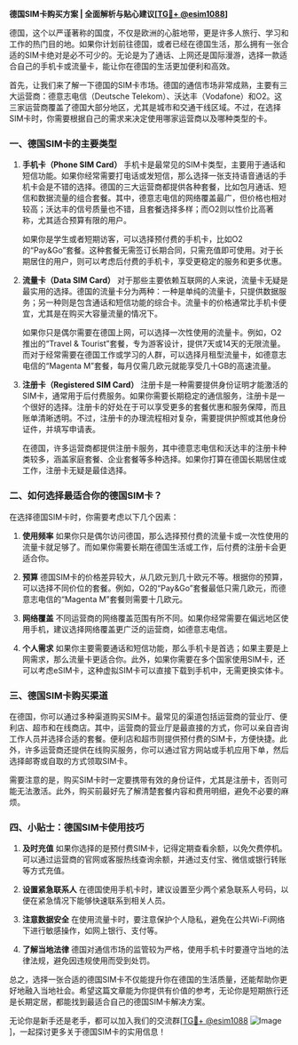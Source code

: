 **德国SIM卡购买方案 | 全面解析与贴心建议[[TG💪+ @esim1088](https://t.me/s/esim1088)]**

德国，这个以严谨著称的国度，不仅是欧洲的心脏地带，更是许多人旅行、学习和工作的热门目的地。如果你计划前往德国，或者已经在德国生活，那么拥有一张合适的SIM卡绝对是必不可少的。无论是为了通话、上网还是国际漫游，选择一款适合自己的手机卡或流量卡，能让你在德国的生活更加便利和高效。

首先，让我们来了解一下德国的SIM卡市场。德国的通信市场非常成熟，主要有三大运营商：德意志电信（Deutsche Telekom）、沃达丰（Vodafone）和O2。这三家运营商覆盖了德国大部分地区，尤其是城市和交通干线区域。不过，在选择SIM卡时，你需要根据自己的需求来决定使用哪家运营商以及哪种类型的卡。

### **一、德国SIM卡的主要类型**

1. **手机卡（Phone SIM Card）**
   手机卡是最常见的SIM卡类型，主要用于通话和短信功能。如果你经常需要打电话或发短信，那么选择一张支持语音通话的手机卡会是不错的选择。德国的三大运营商都提供各种套餐，比如包月通话、短信和数据流量的组合套餐。其中，德意志电信的网络覆盖最广，但价格也相对较高；沃达丰的信号质量也不错，且套餐选择多样；而O2则以性价比高著称，尤其适合预算有限的用户。

   如果你是学生或者短期访客，可以选择预付费的手机卡，比如O2的“Pay&Go”套餐。这种套餐无需签订长期合同，只需充值即可使用。对于长期居住的用户，则可以考虑后付费的手机卡，享受更稳定的服务和更多优惠。

2. **流量卡（Data SIM Card）**
   对于那些主要依赖互联网的人来说，流量卡无疑是最实用的选择。德国的流量卡分为两种：一种是单纯的流量卡，只提供数据服务；另一种则是包含通话和短信功能的综合卡。流量卡的价格通常比手机卡便宜，尤其是在购买大容量流量的情况下。

   如果你只是偶尔需要在德国上网，可以选择一次性使用的流量卡。例如，O2推出的“Travel & Tourist”套餐，专为游客设计，提供7天或14天的无限流量。而对于经常需要在德国工作或学习的人群，可以选择月租型流量卡，如德意志电信的“Magenta M”套餐，每月仅需几欧元就能享受几十GB的高速流量。

3. **注册卡（Registered SIM Card）**
   注册卡是一种需要提供身份证明才能激活的SIM卡，通常用于后付费服务。如果你需要长期稳定的通信服务，注册卡是一个很好的选择。注册卡的好处在于可以享受更多的套餐优惠和服务保障，而且账单清晰透明。不过，注册卡的办理流程相对复杂，需要提供护照或其他身份证件，并填写申请表。

   在德国，许多运营商都提供注册卡服务，其中德意志电信和沃达丰的注册卡种类较多，涵盖家庭套餐、企业套餐等多种选择。如果你打算在德国长期居住或工作，注册卡无疑是最佳选择。

### **二、如何选择最适合你的德国SIM卡？**

在选择德国SIM卡时，你需要考虑以下几个因素：

1. **使用频率**
   如果你只是偶尔访问德国，那么选择预付费的流量卡或一次性使用的流量卡就足够了。而如果你需要长期在德国生活或工作，后付费的注册卡会更适合你。

2. **预算**
   德国SIM卡的价格差异较大，从几欧元到几十欧元不等。根据你的预算，可以选择不同价位的套餐。例如，O2的“Pay&Go”套餐最低只需几欧元，而德意志电信的“Magenta M”套餐则需要十几欧元。

3. **网络覆盖**
   不同运营商的网络覆盖范围有所不同。如果你经常需要在偏远地区使用手机，建议选择网络覆盖更广泛的运营商，如德意志电信。

4. **个人需求**
   如果你主要需要通话和短信功能，那么手机卡是首选；如果主要是上网需求，那么流量卡更适合你。此外，如果你需要在多个国家使用SIM卡，还可以考虑eSIM卡，这种虚拟SIM卡可以直接下载到手机中，无需更换实体卡。

### **三、德国SIM卡购买渠道**

在德国，你可以通过多种渠道购买SIM卡。最常见的渠道包括运营商的营业厅、便利店、超市和在线商店。其中，运营商的营业厅是最直接的方式，你可以亲自咨询工作人员并选择合适的套餐。便利店和超市则提供预付费的SIM卡，方便快捷。此外，许多运营商还提供在线购买服务，你可以通过官方网站或手机应用下单，然后选择邮寄或自取的方式领取SIM卡。

需要注意的是，购买SIM卡时一定要携带有效的身份证件，尤其是注册卡，否则可能无法激活。此外，购买前最好先了解清楚套餐内容和费用明细，避免不必要的麻烦。

### **四、小贴士：德国SIM卡使用技巧**

1. **及时充值**
   如果你选择的是预付费SIM卡，记得定期查看余额，以免欠费停机。可以通过运营商的官网或客服热线查询余额，并通过支付宝、微信或银行转账等方式充值。

2. **设置紧急联系人**
   在德国使用手机卡时，建议设置至少两个紧急联系人号码，以便在紧急情况下能够快速联系到相关人员。

3. **注意数据安全**
   在使用流量卡时，要注意保护个人隐私，避免在公共Wi-Fi网络下进行敏感操作，如网上银行、支付等。

4. **了解当地法律**
   德国对通信市场的监管较为严格，使用手机卡时要遵守当地的法律法规，避免因违规使用而受到处罚。

总之，选择一张合适的德国SIM卡不仅能提升你在德国的生活质量，还能帮助你更好地融入当地社会。希望这篇文章能为你提供有价值的参考，无论你是短期旅行还是长期定居，都能找到最适合自己的德国SIM卡解决方案。

无论你是新手还是老手，都可以加入我们的交流群[[TG💪+ @esim1088](https://t.me/s/esim1088) ![Image](https://i.postimg.cc/4NQfJmqS/Snipaste-2025-05-13-00-14-12.png)]，一起探讨更多关于德国SIM卡的实用信息！
